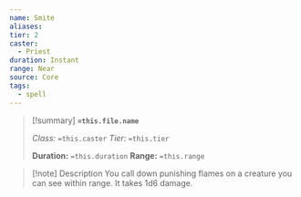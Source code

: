 ```yaml
---
name: Smite
aliases: 
tier: 2
caster:
  - Priest
duration: Instant
range: Near
source: Core
tags:
  - spell
---
```


> [!summary] **`=this.file.name`**
> 
> *Class:* `=this.caster`
> *Tier:* `=this.tier`
> 
> **Duration:** `=this.duration`
> **Range:** `=this.range`

>[!note] Description
> You call down punishing flames on a creature you can see within range. It takes 1d6 damage.